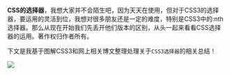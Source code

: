 **CSS的选择器**，我想大家并不会陌生吧，因为天天在使用，但对于CSS3的选择器，要运用的灵活到位，我想对很多朋友还是一定的难度，特别是CSS3中的:nth选择器。那么从现在开始我们先丢开他们版本的区别，从头一起来看看CSS选择器的运用。著作权归作者所有。

下文是我基于图解CSS3和网上相关博文整理处理关于`CSS3选择器`的相关总结！

![](http://images0.cnblogs.com/blog2015/790963/201507/282324267509975.jpg)




